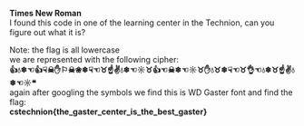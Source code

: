 **Times New Roman**  
I found this code in one of the learning center in the Technion, can you figure out what it is?  
  
Note: the flag is all lowercase  
we are represented with the following cipher:  
**👍💧❄☜👍☟☠✋⚐☠❀❄☟☜♉☝✌💧❄☜☼♉👍☜☠❄☜☼♉✋💧♉❄☟☜♉👌☜💧❄♉☝✌💧❄☜☼❝**  
again after googling the symbols we find this is WD Gaster font and find the flag:  
**cstechnion{the_gaster_center_is_the_best_gaster}**
